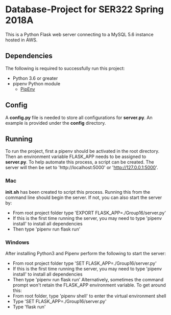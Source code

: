 # Database-Project for SER322 Spring 2018A

This is a Python Flask web server connecting to a MySQL 5.6 instance hosted in AWS.

## Dependencies

The following is required to successfully run this project:
* Python 3.6 or greater
* pipenv Python module
    * [PipEnv](https://github.com/pypa/pipenv)
    
## Config

A **config.py** file is needed to store all configurations for **server.py**.  An example is provided under the **config** directory.  

## Running

To run the project, first a pipenv should be activated in the root directory.  Then an environment variable FLASK_APP needs to be assigned to **server.py**.  To help automate this process, a script can be created.  The server will then be set to 'http://localhost:5000' or 'http://127.0.0.1:5000'.

### Mac

**init.sh** has been created to script this process.  Running this from the command line should begin the server.  If not, you can also start the server by:
* From root project folder type 'EXPORT FLASK_APP=./Group16/server.py'
* If this is the first time running the server, you may need to type 'pipenv install' to install all dependencies
* Then type 'pipenv run flask run'

### Windows

After installing Python3 and Pipenv perform the following to start the server:
* From root project folder type 'SET FLASK_APP=./Group16/server.py'
* If this is the first time running the server, you may need to type 'pipenv install' to install all dependencies
* Then type 'pipenv run flask run'
Alternatively, sometimes the command prompt won't retain the FLASK_APP environment variable. To get around this:
* From root folder, type 'pipenv shell' to enter the virtual environment shell
* Type 'SET FLASK_APP=./Group16/server.py'
* Type 'flask run'